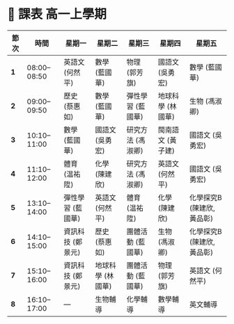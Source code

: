 # 📅 課表 高一上學期

| 節次 | 時間       | 星期一     | 星期二      | 星期三      | 星期四     | 星期五         |
|------|------------|-----------------|-----------------|-------------------|-----------------|---------------------|
| **1** | 08:00–08:50 | 英語文 (何然平) | 數學 (藍國華)   | 物理 (郭芳旗)     | 國語文 (吳勇宏) | 數學 (藍國華)       |
| **2** | 09:00–09:50 | 歷史 (蔡惠如)   | 數學 (藍國華)   | 彈性學習 (藍國華) | 地球科學 (林國華) | 生物 (馮淑卿)       |
| **3** | 10:10–11:00 | 數學 (藍國華)   | 國語文 (吳勇宏) | 研究方法 (馮淑卿) | 閩南語文 (黃子建) | 國語文 (吳勇宏)     |
| **4** | 11:10–12:00 | 體育 (温祐陞)   | 化學 (陳建欣)   | 研究方法 (馮淑卿) | 英語文 (何然平) | 國語文 (吳勇宏)     |
| **5** | 13:10–14:00 | 彈性學習 (藍國華) | 英語文 (何然平) | 體育 (温祐陞)     | 化學 (陳建欣)   | 化學探究B (陳建欣, 黃品彰) |
| **6** | 14:10–15:00 | 資訊科技 (鄭景元) | 歷史 (蔡惠如)   | 團體活動 (藍國華) | 生物 (馮淑卿)   | 化學探究B (陳建欣, 黃品彰) |
| **7** | 15:10–16:00 | 資訊科技 (鄭景元) | 地球科學 (林國華) | 團體活動 (藍國華) | 物理 (郭芳旗)   | 英語文 (何然平)     |
| **8** | 16:10–17:00 | —               | 生物輔導        | 化學輔導          | 數學輔導        | 英文輔導            |
